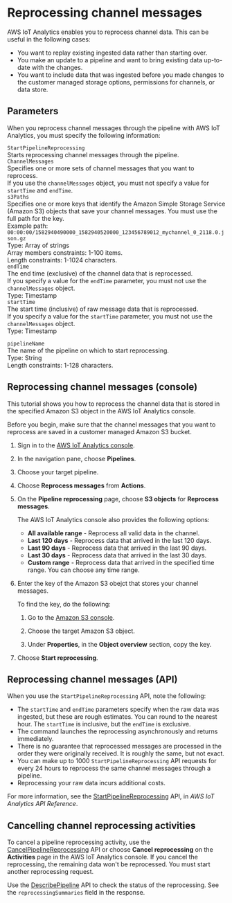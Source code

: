 # Reprocessing channel messages<a name="reprocessing"></a>

AWS IoT Analytics enables you to reprocess channel data\. This can be useful in the following cases:
+ You want to replay existing ingested data rather than starting over\.
+ You make an update to a pipeline and want to bring existing data up\-to\-date with the changes\.
+ You want to include data that was ingested before you made changes to the customer managed storage options, permissions for channels, or data store\.

## Parameters<a name="reprocess-parameters"></a>

When you reprocess channel messages through the pipeline with AWS IoT Analytics, you must specify the following information:

`StartPipelineReprocessing`  
Starts reprocessing channel messages through the pipeline\.    
`ChannelMessages`  
Specifies one or more sets of channel messages that you want to reprocess\.  
If you use the `channelMessages` object, you must not specify a value for `startTime` and `endTime`\.    
`s3Paths`  
Specifies one or more keys that identify the Amazon Simple Storage Service \(Amazon S3\) objects that save your channel messages\. You must use the full path for the key\.  
Example path: `00:00:00/1582940490000_1582940520000_123456789012_mychannel_0_2118.0.json.gz`  
Type: Array of strings  
Array members constraints: 1\-100 items\.  
Length constraints: 1\-1024 characters\.  
`endTime`  
The end time \(exclusive\) of the channel data that is reprocessed\.  
If you specify a value for the `endTime` parameter, you must not use the `channelMessages` object\.  
Type: Timestamp  
`startTime`  
The start time \(inclusive\) of raw message data that is reprocessed\.  
If you specify a value for the `startTime` parameter, you must not use the `channelMessages` object\.  
Type: Timestamp

`pipelineName`  
The name of the pipeline on which to start reprocessing\.  
Type: String  
Length constraints: 1\-128 characters\.

## Reprocessing channel messages \(console\)<a name="reprocessing-console"></a>

This tutorial shows you how to reprocess the channel data that is stored in the specified Amazon S3 object in the AWS IoT Analytics console\.

Before you begin, make sure that the channel messages that you want to reprocess are saved in a customer managed Amazon S3 bucket\.

1. Sign in to the [AWS IoT Analytics console](https://console.aws.amazon.com/iotanalytics/)\.

1. In the navigation pane, choose **Pipelines**\.

1. Choose your target pipeline\.

1. Choose **Reprocess messages** from **Actions**\.

1. On the **Pipeline reprocessing** page, choose **S3 objects** for **Reprocess messages**\.

   The AWS IoT Analytics console also provides the following options:
   + **All available range** \- Reprocess all valid data in the channel\.
   + **Last 120 days** \- Reprocess data that arrived in the last 120 days\.
   + **Last 90 days** \- Reprocess data that arrived in the last 90 days\.
   + **Last 30 days** \- Reprocess data that arrived in the last 30 days\.
   + **Custom range** \- Reprocess data that arrived in the specified time range\. You can choose any time range\.

1. Enter the key of the Amazon S3 obejct that stores your channel messages\.

   To find the key, do the following: 

   1. Go to the [Amazon S3 console](https://console.aws.amazon.com/s3/)\.

   1. Choose the target Amazon S3 object\.

   1. Under **Properties**, in the **Object overview** section, copy the key\.

1. Choose **Start reprocessing**\.

## Reprocessing channel messages \(API\)<a name="reprocessing-api"></a>

When you use the `StartPipelineReprocessing` API, note the following:
+ The `startTime` and `endTime` parameters specify when the raw data was ingested, but these are rough estimates\. You can round to the nearest hour\. The `startTime` is inclusive, but the `endTime` is exclusive\.
+ The command launches the reprocessing asynchronously and returns immediately\.
+ There is no guarantee that reprocessed messages are processed in the order they were originally received\. It is roughly the same, but not exact\.
+ You can make up to 1000 `StartPipelineReprocessing` API requests for every 24 hours to reprocess the same channel messages through a pipeline\.
+ Reprocessing your raw data incurs additional costs\.

For more information, see the [StartPipelineReprocessing](https://docs.aws.amazon.com/iotanalytics/latest/APIReference/API_StartPipelineReprocessing.html) API, in *AWS IoT Analytics API Reference*\.

## Cancelling channel reprocessing activities<a name="cancel-reprocessing"></a>

To cancel a pipeline reprocessing activity, use the [CancelPipelineReprocessing](https://docs.aws.amazon.com/iotanalytics/latest/APIReference/API_CancelPipelineReprocessing.html) API or choose **Cancel reprocessing** on the **Activities** page in the AWS IoT Analytics console\. If you cancel the reprocessing, the remaining data won't be reprocessed\. You must start another reprocessing request\.

Use the [DescribePipeline](https://docs.aws.amazon.com/iotanalytics/latest/APIReference/API_DeletePipeline.html) API to check the status of the reprocessing\. See the `reprocessingSummaries` field in the response\.